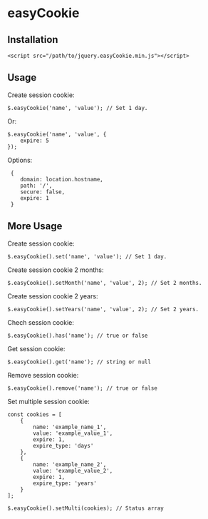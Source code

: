 # easyCookie

## Installation

    <script src="/path/to/jquery.easyCookie.min.js"></script>
    
## Usage

Create session cookie:

    $.easyCookie('name', 'value'); // Set 1 day.
    
Or: 

    $.easyCookie('name', 'value', {
        expire: 5
    });
    
Options: 

     {
        domain: location.hostname,
        path: '/',
        secure: false,
        expire: 1
     }
    
## More Usage

Create session cookie:
    
    $.easyCookie().set('name', 'value'); // Set 1 day.
    
Create session cookie 2 months: 
    
    $.easyCookie().setMonth('name', 'value', 2); // Set 2 months.
    
Create session cookie 2 years: 
    
    $.easyCookie().setYears('name', 'value', 2); // Set 2 years.
    
Chech session cookie: 
    
    $.easyCookie().has('name'); // true or false
    
Get session cookie: 
    
    $.easyCookie().get('name'); // string or null
    
Remove session cookie: 
    
    $.easyCookie().remove('name'); // true or false

Set multiple session cookie:

    const cookies = [
        {
            name: 'example_name_1',
            value: 'example_value_1',
            expire: 1,
            expire_type: 'days'
        },
        {
            name: 'example_name_2',
            value: 'example_value_2',
            expire: 1,
            expire_type: 'years'
        }
    ];
    
    $.easyCookie().setMulti(cookies); // Status array
